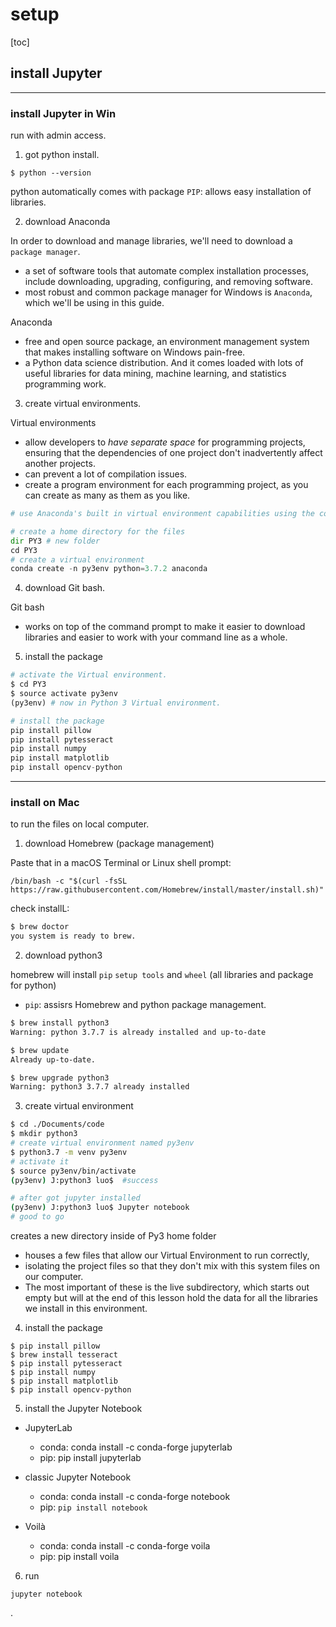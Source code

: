 
# setup

[toc]


## install Jupyter

---

### install Jupyter in Win

run with admin access.

1. got python install.

`$ python --version`

python automatically comes with package `PIP`: allows easy installation of libraries.

2. download Anaconda

In order to download and manage libraries, we'll need to download a `package manager`.
- a set of software tools that automate complex installation processes, include downloading, upgrading, configuring, and removing software.
- most robust and common package manager for Windows is `Anaconda`, which we'll be using in this guide.

Anaconda
- free and open source package, an environment management system that makes installing software on Windows pain-free.
- a Python data science distribution. And it comes loaded with lots of useful libraries for data mining, machine learning, and statistics programming work.


3. create virtual environments.

Virtual environments
- allow developers to *have separate space* for programming projects, ensuring that the dependencies of one project don't inadvertently affect another projects.
- can prevent a lot of compilation issues.
- create a program environment for each programming project, as you can create as many as them as you like.

```py
# use Anaconda's built in virtual environment capabilities using the command line.

# create a home directory for the files
dir PY3 # new folder
cd PY3
# create a virtual environment
conda create -n py3env python=3.7.2 anaconda
```

4. download Git bash.

Git bash
- works on top of the command prompt to make it easier to download libraries and easier to work with your command line as a whole.


5. install the package

```py
# activate the Virtual environment.
$ cd PY3
$ source activate py3env
(py3env) # now in Python 3 Virtual environment.

# install the package
pip install pillow
pip install pytesseract
pip install numpy
pip install matplotlib
pip install opencv-python

```

---

### install on Mac

to run the files on local computer.

1. download Homebrew (package management)

Paste that in a macOS Terminal or Linux shell prompt:

`/bin/bash -c "$(curl -fsSL https://raw.githubusercontent.com/Homebrew/install/master/install.sh)"`

check installL:

```bash
$ brew doctor
you system is ready to brew.
```

2. download python3

homebrew will install `pip` `setup tools` and `wheel` (all libraries and package for python)
- `pip`: assisrs Homebrew and python package management.

```bash
$ brew install python3
Warning: python 3.7.7 is already installed and up-to-date

$ brew update
Already up-to-date.

$ brew upgrade python3
Warning: python3 3.7.7 already installed
```

3. create virtual environment

```bash
$ cd ./Documents/code
$ mkdir python3
# create virtual environment named py3env
$ python3.7 -m venv py3env
# activate it
$ source py3env/bin/activate
(py3env) J:python3 luo$  #success

# after got jupyter installed
(py3env) J:python3 luo$ Jupyter notebook
# good to go

```

creates a new directory inside of Py3 home folder
- houses a few files that allow our Virtual Environment to run correctly,
- isolating the project files so that they don't mix with this system files on our computer.
- The most important of these is the live subdirectory, which starts out empty but will at the end of this lesson hold the data for all the libraries we install in this environment.

4. install the package

```shell
$ pip install pillow
$ brew install tesseract
$ pip install pytesseract
$ pip install numpy
$ pip install matplotlib
$ pip install opencv-python
```

5. install the Jupyter Notebook

- JupyterLab
  - conda: conda install -c conda-forge jupyterlab
  - pip: pip install jupyterlab

- classic Jupyter Notebook
  - conda: conda install -c conda-forge notebook
  - pip: `pip install notebook`

- Voilà
  - conda: conda install -c conda-forge voila
  - pip: pip install voila


6. run

`jupyter notebook`


























.
